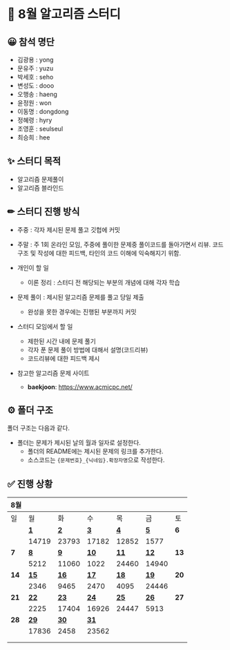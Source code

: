 # :page_with_curl: 8월 알고리즘 스터디

## 😀 참석 명단

- 김광용 : yong
- 문유주 : yuzu
- 박세호 : seho
- 변성도 : dooo
- 오행송 : haeng
- 윤정원 : won
- 이동명 : dongdong
- 정혜령 : hyry
- 조영훈 : seulseul
- 최승희 : hee

## ✨ 스터디 목적

- 알고리즘 문제풀이
- 알고리즘 블라인드

## ✏ 스터디 진행 방식

- 주중 : 각자 제시된 문제 풀고 깃헙에 커밋

- 주말 : 주 1회 온라인 모임, 주중에 풀이한 문제중 풀이코드를 돌아가면서 리뷰. 코드 구조 및 작성에 대한 피드백, 타인의 코드 이해에 익숙해지기 위함.

- 개인이 할 일
  
  - 이론 정리 : 스터디 전 해당되는 부분의 개념에 대해 각자 학습

- 문제 풀이 : 제시된 알고리즘 문제를 풀고 당일 제출
  
  - 완성을 못한 경우에는 진행된 부분까지 커밋

- 스터디 모임에서 할 일
  
  - 제한된 시간 내에 문제 풀기
  - 각자 푼 문제 풀이 방법에 대해서 설명(코드리뷰)
  - 코드리뷰에 대한 피드백 제시

- 참고한 알고리즘 문제 사이트
  
  - **baekjoon**: https://www.acmicpc.net/

## ⚙ 폴더 구조

폴더 구조는 다음과 같다.

- 폴더는 문제가 제시된 날의 월과 일자로 설정한다.
  - 폴더의 README에는 제시된 문제의 링크를 추가한다.
  - 소스코드는 `{문제번호}_{닉네임}.확장자명`으로 작성한다.

## ✅ 진행 상황

| 8월     |                                                                        |                                                                        |                                                                        |                                                                        |                                                                        |        |
| ------ | ---------------------------------------------------------------------- | ---------------------------------------------------------------------- | ---------------------------------------------------------------------- | ---------------------------------------------------------------------- | ---------------------------------------------------------------------- | ------ |
| 일      | 월                                                                      | 화                                                                      | 수                                                                      | 목                                                                      | 금                                                                      | 토      |
|        | [**1**](https://github.com/seho27060/aug-algo-study/tree/master/0801)  | [**2**](https://github.com/seho27060/aug-algo-study/tree/master/0802)  | [**3**](https://github.com/seho27060/aug-algo-study/tree/master/0803)  | [**4**](https://github.com/seho27060/aug-algo-study/tree/master/0804)  | [**5**](https://github.com/seho27060/aug-algo-study/tree/master/0801)  | **6**  |
|        | 14719                                                                  | 23793                                                                  | 17182                                                                  | 12852                                                                  | 1577                                                                   |        |
| **7**  | [**8**](https://github.com/seho27060/aug-algo-study/tree/master/0808)  | [**9**](https://github.com/seho27060/aug-algo-study/tree/master/0809)  | [**10**](https://github.com/seho27060/aug-algo-study/tree/master/0810) | [**11**](https://github.com/seho27060/aug-algo-study/tree/master/0811) | [**12**](https://github.com/seho27060/aug-algo-study/tree/master/0812) | **13** |
|        | 5212                                                                   | 11060                                                                  | 1022                                                                   | 24460                                                                  | 14940                                                                  |        |
| **14** | [**15**](https://github.com/seho27060/aug-algo-study/tree/master/0815) | [**16**](https://github.com/seho27060/aug-algo-study/tree/master/0816) | [**17**](https://github.com/seho27060/aug-algo-study/tree/master/0817) | [**18**](https://github.com/seho27060/aug-algo-study/tree/master/0818) | [**19**](https://github.com/seho27060/aug-algo-study/tree/master/0819) | **20** |
|        | 2346                                                                   | 9465                                                                   | 2470                                                                   | 4095                                                                   | 24446                                                                  |        |
| **21** | [**22**](https://github.com/seho27060/aug-algo-study/tree/master/0822) | [**23**](https://github.com/seho27060/aug-algo-study/tree/master/0823) | [**24**](https://github.com/seho27060/aug-algo-study/tree/master/0824) | [**25**](https://github.com/seho27060/aug-algo-study/tree/master/0825) | [**26**](https://github.com/seho27060/aug-algo-study/tree/master/0826) | **27** |
|        | 2225                                                                   | 17404                                                                  | 16926                                                                  | 24447                                                                  | 5913                                                                   |        |
| **28** | [**29**](https://github.com/seho27060/aug-algo-study/tree/master/0829) | [**30**](https://github.com/seho27060/aug-algo-study/tree/master/0801) | [**31**](https://github.com/seho27060/aug-algo-study/tree/master/0801) |                                                                        |                                                                        |        |
|        | 17836                                                                  | 2458                                                                   | 23562                                                                   |                                                                        |                                                                        |        |
|        |                                                                        |                                                                        |                                                                        |                                                                        |                                                                        |        |
|        |                                                                        |                                                                        |                                                                        |                                                                        |                                                                        |        |
